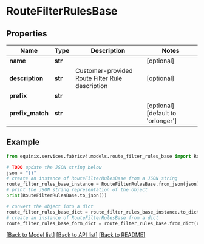 # RouteFilterRulesBase


## Properties

Name | Type | Description | Notes
------------ | ------------- | ------------- | -------------
**name** | **str** |  | [optional] 
**description** | **str** | Customer-provided Route Filter Rule description | [optional] 
**prefix** | **str** |  | 
**prefix_match** | **str** |  | [optional] [default to 'orlonger']

## Example

```python
from equinix.services.fabricv4.models.route_filter_rules_base import RouteFilterRulesBase

# TODO update the JSON string below
json = "{}"
# create an instance of RouteFilterRulesBase from a JSON string
route_filter_rules_base_instance = RouteFilterRulesBase.from_json(json)
# print the JSON string representation of the object
print(RouteFilterRulesBase.to_json())

# convert the object into a dict
route_filter_rules_base_dict = route_filter_rules_base_instance.to_dict()
# create an instance of RouteFilterRulesBase from a dict
route_filter_rules_base_form_dict = route_filter_rules_base.from_dict(route_filter_rules_base_dict)
```
[[Back to Model list]](../README.md#documentation-for-models) [[Back to API list]](../README.md#documentation-for-api-endpoints) [[Back to README]](../README.md)


